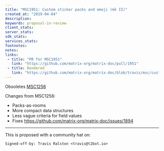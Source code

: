 ```yaml
---
title: "MSC1951: Custom sticker packs and emoji (mk II)"
created_at: "2019-04-04"
description:
keywords: proposal-in-review
client_stats:
server_stats:
sdk_stats:
services_stats:
footnotes:
notes:
links:
 - title: "PR for MSC1951"
   link: "https://github.com/matrix-org/matrix-doc/pull/1951"
 - title: Rendered
   link: "https://github.com/matrix-org/matrix-doc/blob/travis/msc/custom-stickers/proposals/1951-custom-emoji-and-stickers.md"
---
```

Obsoletes [MSC1256](https://github.com/matrix-org/matrix-doc/issues/1256)

Changes from MSC1256:
* Packs-as-rooms
* More compact data structures
* Less vague criteria for field values
* Fixes https://github.com/matrix-org/matrix-doc/issues/1894

----

This is proposed with a community hat on:
```
Signed-off-by: Travis Ralston <travis@t2bot.io>
```
